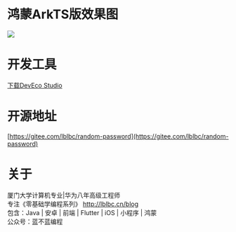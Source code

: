 
# 鸿蒙ArkTS版效果图
![](https://p3-juejin.byteimg.com/tos-cn-i-k3u1fbpfcp/8cd1ac8b974f4e7487a108da9b4007df~tplv-k3u1fbpfcp-zoom-1.image)
# 开发工具
[下载DevEco Studio](https://developer.harmonyos.com/cn/develop/deveco-studio)

# 开源地址
[https://gitee.com/lblbc/random-password](https://gitee.com/lblbc/random-password)

# 关于
厦门大学计算机专业|华为八年高级工程师     
专注《零基础学编程系列》  http://lblbc.cn/blog  
包含：Java | 安卓 | 前端 | Flutter | iOS | 小程序 | 鸿蒙  
公众号：蓝不蓝编程  